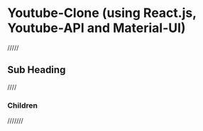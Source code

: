 # Youtube-Clone (using React.js, Youtube-API and Material-UI)

/////

## Sub Heading

////

### Children

///////
